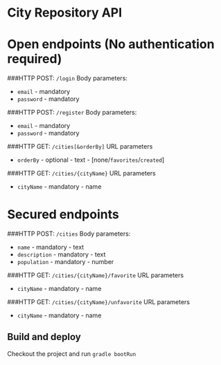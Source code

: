 City Repository API
===================
# Open endpoints (No authentication required) 
###HTTP POST: `/login`
Body parameters:
- `email` - mandatory
- `password` - mandatory

 
###HTTP POST: `/register` 
Body parameters:
- `email` - mandatory
- `password` - mandatory

###HTTP GET: `/cities[&orderBy]`
URL parameters
- `orderBy` - optional - text - [none/`favorites`/`created`] 


###HTTP GET: `/cities/{cityName}`
URL parameters
- `cityName` - mandatory - name



# Secured endpoints
###HTTP POST: `/cities`
Body parameters:
- `name` - mandatory - text
- `description` - mandatory - text
- `population` - mandatory - number

###HTTP GET: `/cities/{cityName}/favorite`
URL parameters
- `cityName` - mandatory - name

###HTTP GET: `/cities/{cityName}/unfavorite`
URL parameters
- `cityName` - mandatory - name




## Build and deploy
Checkout the project and run `gradle bootRun`